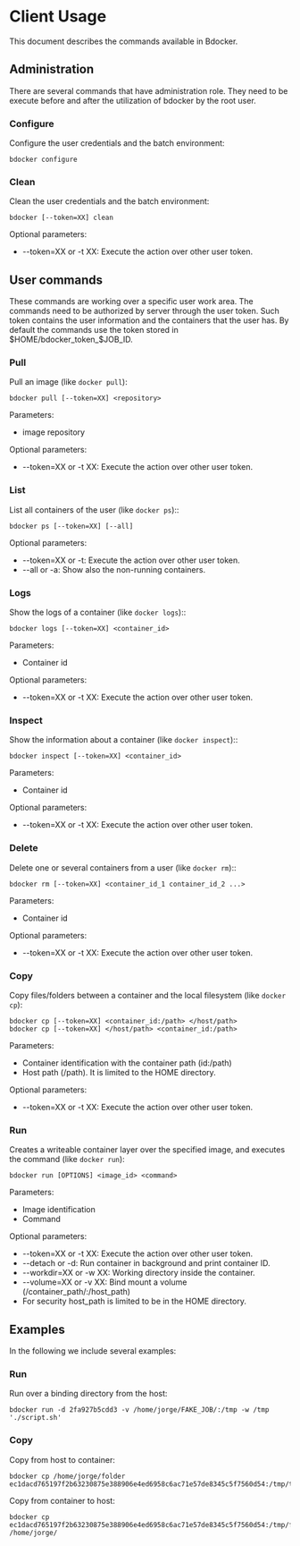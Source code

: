 # Client Usage

This document describes the commands available in Bdocker.

## Administration

There are several commands that have administration role. They need to be
execute before and after the utilization of bdocker by the root user.

### Configure

Configure the user credentials and the batch environment:

    bdocker configure
 
### Clean

Clean the user credentials and the batch environment:

    bdocker [--token=XX] clean
    
Optional parameters:
* --token=XX or -t XX: Execute the action over other user token.

## User commands

These commands are working over a specific user work area. The commands
need to be authorized by server through the user token. Such token
contains the user information and the containers that the user has.
By default the commands use the token stored in
$HOME/bdocker_token_$JOB_ID.

### Pull

Pull an image (like ``docker pull``):

    bdocker pull [--token=XX] <repository>
    
Parameters:
* image repository

Optional parameters:
* --token=XX or -t XX: Execute the action over other user token.
 
### List

List all containers of the user (like ``docker ps``)::

    bdocker ps [--token=XX] [--all]
    
Optional parameters:
* --token=XX or -t: Execute the action over other user token.
* --all or -a: Show also the non-running containers.

### Logs

Show the logs of a container (like ``docker logs``)::

    bdocker logs [--token=XX] <container_id>

Parameters:
* Container id

Optional parameters:
* --token=XX or -t XX: Execute the action over other user token.

### Inspect

Show the information about a container (like ``docker inspect``)::

    bdocker inspect [--token=XX] <container_id>

Parameters:
* Container id

Optional parameters:
* --token=XX or -t XX: Execute the action over other user token.

### Delete

Delete one or several containers from a user (like ``docker rm``)::

    bdocker rm [--token=XX] <container_id_1 container_id_2 ...>
    
Parameters:
* Container id

Optional parameters:
* --token=XX or -t XX: Execute the action over other user token.

### Copy

Copy files/folders between a container and the local filesystem
(like ``docker cp``):

    bdocker cp [--token=XX] <container_id:/path> </host/path>
    bdocker cp [--token=XX] </host/path> <container_id:/path>
    
Parameters:
* Container identification with the container path (id:/path)
* Host path (/path). It is limited to the HOME directory.

Optional parameters:
* --token=XX or -t XX: Execute the action over other user token.

### Run

Creates a writeable container layer over the specified image,
and executes the command (like ``docker run``):

    bdocker run [OPTIONS] <image_id> <command>

Parameters:
* Image identification
* Command

Optional parameters:
* --token=XX or -t XX: Execute the action over other user token.
* --detach or -d: Run container in background and print container ID.
* --workdir=XX or -w XX: Working directory inside the container.
* --volume=XX or -v XX: Bind mount a volume (/container_path/:/host_path)
* For security host_path is limited to be in the HOME directory.

    
## Examples

In the following we include several examples:

### Run

Run over a binding directory from the host:

    bdocker run -d 2fa927b5cdd3 -v /home/jorge/FAKE_JOB/:/tmp -w /tmp './script.sh'

### Copy


Copy from host to container:

    bdocker cp /home/jorge/folder ec1dacd765197f2b63230875e388906e4ed6958c6ac71e57de8345c5f7560d54:/tmp/to_container

Copy from container to host:

    bdocker cp ec1dacd765197f2b63230875e388906e4ed6958c6ac71e57de8345c5f7560d54:/tmp/folder /home/jorge/

  

